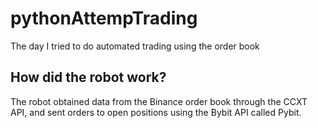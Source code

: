 # pythonAttempTrading
The day I tried to do automated trading using the order book
## How did the robot work?
The robot obtained data from the Binance order book through the CCXT API, and sent orders to open positions using the Bybit API called Pybit.
